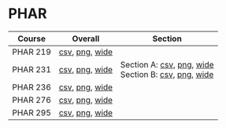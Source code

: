 # PHAR

| Course | Overall | Section |
| ------ | ------- | ------- |
| PHAR 219 | [csv](https://github.com/UCSD-Historical-Enrollment-Data/2024Fall/blob/main/overall/PHAR%20219.csv), [png](https://raw.githubusercontent.com/UCSD-Historical-Enrollment-Data/2024Fall/main/plot_overall/PHAR%20219.png), [wide](https://raw.githubusercontent.com/UCSD-Historical-Enrollment-Data/2024Fall/main/plot_overall_wide/PHAR%20219.png) |  |
| PHAR 231 | [csv](https://github.com/UCSD-Historical-Enrollment-Data/2024Fall/blob/main/overall/PHAR%20231.csv), [png](https://raw.githubusercontent.com/UCSD-Historical-Enrollment-Data/2024Fall/main/plot_overall/PHAR%20231.png), [wide](https://raw.githubusercontent.com/UCSD-Historical-Enrollment-Data/2024Fall/main/plot_overall_wide/PHAR%20231.png) | Section A: [csv](https://github.com/UCSD-Historical-Enrollment-Data/2024Fall/blob/main/section/PHAR%20231_A.csv), [png](https://raw.githubusercontent.com/UCSD-Historical-Enrollment-Data/2024Fall/main/plot_section/PHAR%20231_A.png), [wide](https://raw.githubusercontent.com/UCSD-Historical-Enrollment-Data/2024Fall/main/plot_section_wide/PHAR%20231_A.png)<br>Section B: [csv](https://github.com/UCSD-Historical-Enrollment-Data/2024Fall/blob/main/section/PHAR%20231_B.csv), [png](https://raw.githubusercontent.com/UCSD-Historical-Enrollment-Data/2024Fall/main/plot_section/PHAR%20231_B.png), [wide](https://raw.githubusercontent.com/UCSD-Historical-Enrollment-Data/2024Fall/main/plot_section_wide/PHAR%20231_B.png) |
| PHAR 236 | [csv](https://github.com/UCSD-Historical-Enrollment-Data/2024Fall/blob/main/overall/PHAR%20236.csv), [png](https://raw.githubusercontent.com/UCSD-Historical-Enrollment-Data/2024Fall/main/plot_overall/PHAR%20236.png), [wide](https://raw.githubusercontent.com/UCSD-Historical-Enrollment-Data/2024Fall/main/plot_overall_wide/PHAR%20236.png) |  |
| PHAR 276 | [csv](https://github.com/UCSD-Historical-Enrollment-Data/2024Fall/blob/main/overall/PHAR%20276.csv), [png](https://raw.githubusercontent.com/UCSD-Historical-Enrollment-Data/2024Fall/main/plot_overall/PHAR%20276.png), [wide](https://raw.githubusercontent.com/UCSD-Historical-Enrollment-Data/2024Fall/main/plot_overall_wide/PHAR%20276.png) |  |
| PHAR 295 | [csv](https://github.com/UCSD-Historical-Enrollment-Data/2024Fall/blob/main/overall/PHAR%20295.csv), [png](https://raw.githubusercontent.com/UCSD-Historical-Enrollment-Data/2024Fall/main/plot_overall/PHAR%20295.png), [wide](https://raw.githubusercontent.com/UCSD-Historical-Enrollment-Data/2024Fall/main/plot_overall_wide/PHAR%20295.png) |  |
